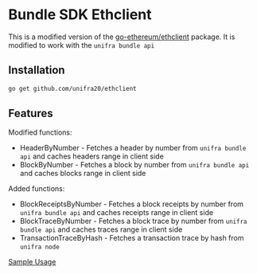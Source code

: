 # Bundle SDK Ethclient

This is a modified version of the [go-ethereum/ethclient](https://github.com/ethereum/go-ethereum/tree/master/ethclient) package. It is modified to work with the `unifra bundle api`

## Installation

```bash
go get github.com/unifra20/ethclient
```

## Features

Modified functions:

- HeaderByNumber - Fetches a header by number from `unifra bundle api` and caches headers range in client side
- BlockByNumber - Fetches a block by number from `unifra bundle api` and caches blocks range in client side

Added functions:

- BlockReceiptsByNumber - Fetches a block receipts by number from `unifra bundle api` and caches receipts range in client side
- BlockTraceByNumber - Fetches a block trace by number from `unifra bundle api` and caches traces range in client side
- TransactionTraceByHash - Fetches a transaction trace by hash from `unifra node`

[Sample Usage](./sample/README.md)

